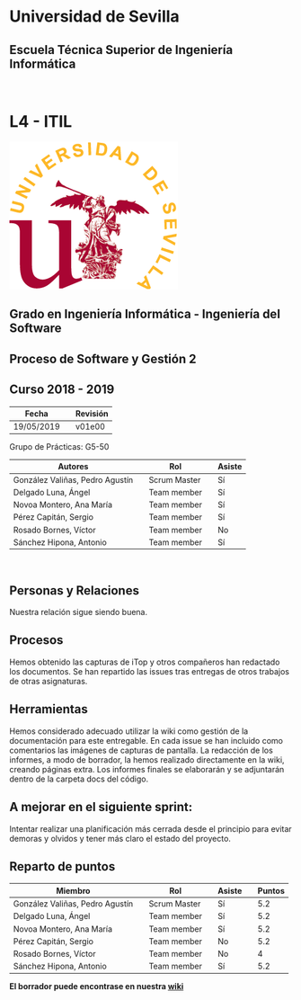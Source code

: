 # Universidad de Sevilla
## Escuela Técnica Superior de Ingeniería Informática
&nbsp;
&nbsp;
# L4 - ITIL

![logo us](../images/L2-8-image-logo_us_300.gif)

## Grado en Ingeniería Informática - Ingeniería del Software

## Proceso de Software y Gestión 2
## Curso 2018 - 2019

| Fecha     |    |Revisión |
|-----------|----|----------|
|19/05/2019 |    |v01e00|


Grupo de Prácticas: G5-50

| Autores |     | Rol | | Asiste |
|---------|-----|------|-----|-------|
| González Valiñas, Pedro Agustín |  | Scrum Master | | Sí |
| Delgado Luna, Ángel             |  | Team member | | Sí |
| Novoa Montero, Ana María        |  | Team member | | Sí |
| Pérez Capitán, Sergio           |  | Team member | | Sí |
| Rosado Bornes, Víctor           |  | Team member | | No |
| Sánchez Hipona, Antonio         |  | Team member | | Sí |

&nbsp;

## Personas y Relaciones

Nuestra relación sigue siendo buena.

## Procesos

Hemos obtenido las capturas de iTop y otros compañeros han redactado los documentos.
Se han repartido las issues tras entregas de otros trabajos de otras asignaturas.

## Herramientas

Hemos considerado adecuado utilizar la wiki como gestión de la documentación para este entregable.
En cada issue se han incluido como comentarios las imágenes de capturas de pantalla.
La redacción de los informes, a modo de borrador, la hemos realizado directamente en la wiki, creando páginas extra.
Los informes finales se elaborarán y se adjuntarán dentro de la carpeta docs del código.

## A mejorar en el siguiente sprint:

Intentar realizar una planificación más cerrada desde el principio para evitar demoras y olvidos y tener más claro el estado del proyecto.


## Reparto de puntos

| Miembro |     | Rol | | Asiste | | Puntos |
|---------|-----|------|-----|-------|-----|-----|
| González Valiñas, Pedro Agustín |  | Scrum Master | | Sí | | 5.2|
| Delgado Luna, Ángel             |  | Team member | | Sí | | 5.2|
| Novoa Montero, Ana María        |  | Team member | | Sí | | 5.2|
| Pérez Capitán, Sergio           |  | Team member | | No | | 5.2|
| Rosado Bornes, Víctor           |  | Team member | | No | | 4|
| Sánchez Hipona, Antonio         |  | Team member | | Sí | | 5.2|

 **El borrador puede encontrase en nuestra [wiki](https://github.com/gii-is-psg2/PSG2-1819-G5-50/wiki/Scrum)**
